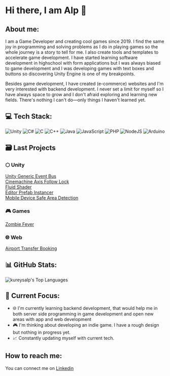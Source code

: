 # Hi there, I am Alp 👾

## About me:

<p>
  I am a Game Developer and creating cool games since 2019. I find the same joy in programming and solving problems as I do in playing games so the whole journey is a story to tell for me. I also create tools and templates to accelerate game development. I have started learning software development in highschool with form applications but I was always biased to game development and I was developing games with text boxes and buttons so discovering Unity Engine is one of my breakpoints. 
  
  Besides game development, I have created (e-commerce) websites and I'm very interested with backend development. I never set a limit for myself so I have always space to grow and I don't afraid exploring and learning new fields. There's nothing I can't do—only things I haven't learned yet.
</p>

## 💻 Tech Stack:
![Unity](https://img.shields.io/badge/unity-%23000000.svg?style=for-the-badge&logo=unity&logoColor=white) ![C#](https://img.shields.io/badge/c%23-%23239120.svg?style=for-the-badge&logo=csharp&logoColor=white) ![C](https://img.shields.io/badge/c-%2300599C.svg?style=for-the-badge&logo=c&logoColor=white) ![C++](https://img.shields.io/badge/c++-%2300599C.svg?style=for-the-badge&logo=c%2B%2B&logoColor=white) ![Java](https://img.shields.io/badge/java-%23ED8B00.svg?style=for-the-badge&logo=openjdk&logoColor=white) ![JavaScript](https://img.shields.io/badge/javascript-%23323330.svg?style=for-the-badge&logo=javascript&logoColor=%23F7DF1E) ![PHP](https://img.shields.io/badge/php-%23777BB4.svg?style=for-the-badge&logo=php&logoColor=white) ![NodeJS](https://img.shields.io/badge/node.js-6DA55F?style=for-the-badge&logo=node.js&logoColor=white) ![Arduino](https://img.shields.io/badge/-Arduino-00979D?style=for-the-badge&logo=Arduino&logoColor=white)

## 🗃️ Last Projects

### ⬡ Unity

[Unity Generic Event Bus](https://github.com/kureysalp/Unity-Event-Bus) </br>
[Cinemachine Axis Follow Lock](https://github.com/kureysalp/Lock-Cinemachine-Follow) </br>
[Fluid Shader](https://github.com/kureysalp/Fluid-Shader) </br>
[Editor Prefab Instancer](https://github.com/kureysalp/unity-prefab-instancer) </br>
[Mobile Device Safe Area Detection](https://github.com/kureysalp/unity-safe-area-detection) </br>

### 🎮 Games
[Zombie Fever](https://play.google.com/store/apps/details?id=com.GPlayStudio.ZombieSniper&hl=en) </br>

### 🌐 Web
[Airport Transfer Booking](https://github.com/kureysalp/Airport-Transfer-Booking)

## 📊 GitHub Stats:
![kureysalp's Top Languages](https://github-readme-stats.vercel.app/api/top-langs/?username=kureysalp&theme=nightowl&show_icons=true&hide_border=true&layout=compact)

## 🚀 Current Focus:
<ul>
<li> 🌐 I'm currently learning backend development, that would help me in both server side programming in game development and open new areas with app and web development </li>
<li> 🎮 I'm thinking about developing an indie game. I have a rough design but nothing in progress yet. </li>
<li> 📈 Constantly updating myself with current tech. </li>
</ul>

## How to reach me:

You can connect me on [Linkedin](https://www.linkedin.com/in/kureysalp/)</br>
